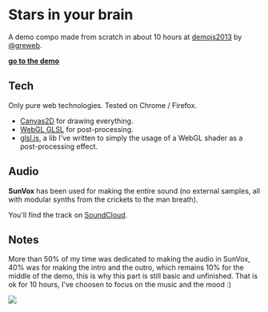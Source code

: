 Stars in your brain
===

A demo compo made from scratch in about 10 hours at [demojs2013](http://demojs.org) by [@greweb](http://twitter.com/greweb).

**[go to the demo](http://gre.github.io/demojs2013)**

Tech
---
Only pure web technologies. Tested on Chrome / Firefox.

* [Canvas2D](http://www.w3.org/TR/2dcontext/) for drawing everything.
* [WebGL GLSL](http://www.khronos.org/registry/webgl/specs/latest/) for post-processing.
* [glsl.js](http://github.com/gre/glsl.js), a lib I've written to simply the usage of a WebGL shader as a post-processing effect.

Audio
---

**SunVox** has been used for making the entire sound (no external samples, all with modular synths from the crickets to the man breath).

You'll find the track on [SoundCloud](https://soundcloud.com/greweb/demojs2013).

Notes
---

More than 50% of my time was dedicated to making the audio in SunVox, 40% was for making the intro and the outro, which remains 10% for the middle of the demo, this is why this part is still basic and unfinished. That is ok for 10 hours, I've choosen to focus on the music and the mood :)

![](https://pbs.twimg.com/media/BN8bfaRCEAEpS_v.png:large)

